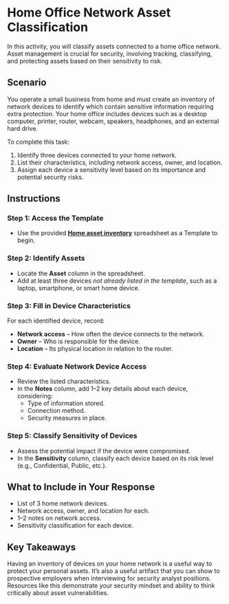 # **Home Office Network Asset Classification**

In this activity, you will classify assets connected to a home office network. Asset management is crucial for security, involving tracking, classifying, and protecting assets based on their sensitivity to risk.

## **Scenario**

You operate a small business from home and must create an inventory of network devices to identify which contain sensitive information requiring extra protection. Your home office includes devices such as a desktop computer, printer, router, webcam, speakers, headphones, and an external hard drive.

To complete this task:

1. Identify three devices connected to your home network.
2. List their characteristics, including network access, owner, and location.
3. Assign each device a sensitivity level based on its importance and potential security risks.

## **Instructions**

### **Step 1: Access the Template**

- Use the provided **[Home asset inventory](./Home-asset-inventory.xlsx)** spreadsheet as a Template to begin.

### **Step 2: Identify Assets**

- Locate the **Asset** column in the spreadsheet.
- Add at least three devices *not already listed in the template*, such as a laptop, smartphone, or smart home device.

### **Step 3: Fill in Device Characteristics**

For each identified device, record:

- **Network access** – How often the device connects to the network.
- **Owner** – Who is responsible for the device.
- **Location** – Its physical location in relation to the router.

### **Step 4: Evaluate Network Device Access**

- Review the listed characteristics.
- In the **Notes** column, add 1–2 key details about each device, considering:
  - Type of information stored.
  - Connection method.
  - Security measures in place.

### **Step 5: Classify Sensitivity of Devices**

- Assess the potential impact if the device were compromised.
- In the **Sensitivity** column, classify each device based on its risk level (e.g., Confidential, Public, etc.).


## **What to Include in Your Response**

- List of 3 home network devices.
- Network access, owner, and location for each.
- 1–2 notes on network access.
- Sensitivity classification for each device.

## **Key Takeaways**

Having an inventory of devices on your home network is a useful way to protect your personal assets. It’s also a useful artifact that you can show to prospective employers when interviewing for security analyst positions. Resources like this demonstrate your security mindset and ability to think critically about asset vulnerabilities.
